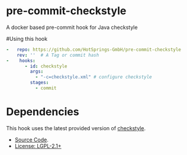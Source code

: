 # pre-commit-checkstyle
A docker based pre-commit hook for Java checkstyle 

#Using this hook
```yaml
-   repo: https://github.com/HotSprings-GmbH/pre-commit-checkstyle
    rev: ''  # A Tag or commit hash
-    hooks:
       - id: checkstyle
         args:
           - "-c=checkstyle.xml" # configure checkstyle 
         stages:
           - commit
```

# Dependencies
This hook uses the latest provided version of [checkstyle](https://checkstyle.org/).
- [Source Code](https://github.com/checkstyle/checkstyle).
- [License: LGPL-2.1+](http://www.gnu.org/licenses/old-licenses/lgpl-2.1.txt)

